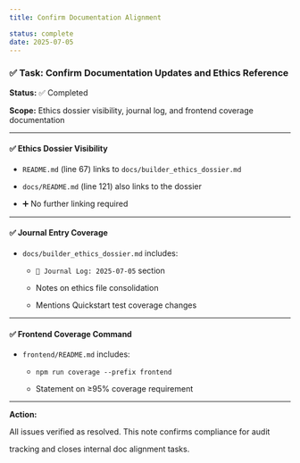 ```yaml
---
title: Confirm Documentation Alignment

status: complete
date: 2025-07-05
---
```


### ✅ Task: Confirm Documentation Updates and Ethics Reference

**Status:** ✅ Completed

**Scope:** Ethics dossier visibility, journal log, and frontend coverage documentation

---

#### ✅ Ethics Dossier Visibility

- `README.md` (line 67) links to `docs/builder_ethics_dossier.md`

- `docs/README.md` (line 121) also links to the dossier

- ➕ No further linking required

---

#### ✅ Journal Entry Coverage

- `docs/builder_ethics_dossier.md` includes:

    - `📘 Journal Log: 2025‑07‑05` section

    - Notes on ethics file consolidation

    - Mentions Quickstart test coverage changes

---

#### ✅ Frontend Coverage Command

- `frontend/README.md` includes:

    - `npm run coverage --prefix frontend`

    - Statement on ≥95% coverage requirement

---

**Action:**

All issues verified as resolved. This note confirms compliance for audit

tracking and closes internal doc alignment tasks.

